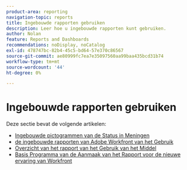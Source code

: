 ```yaml
---
product-area: reporting
navigation-topic: reports
title: Ingebouwde rapporten gebruiken
description: Leer hoe u ingebouwde rapporten kunt gebruiken.
author: Nolan
feature: Reports and Dashboards
recommendations: noDisplay, noCatalog
exl-id: 478747bc-82b4-45c5-bd64-57e370c86567
source-git-commit: ae80999fc7ea7e35097560aa99baa435bcd31b74
workflow-type: tm+mt
source-wordcount: '44'
ht-degree: 0%

---
```


# Ingebouwde rapporten gebruiken

Deze sectie bevat de volgende artikelen:

* [ Ingebouwde pictogrammen van de Status in Meningen ](../../../reports-and-dashboards/reports/using-built-in-reports/built-in-status-icons-views.md)
* [ de ingebouwde rapporten van Adobe Workfront van het Gebruik ](../../../reports-and-dashboards/reports/using-built-in-reports/use-workfront-built-in-reports.md)
* [ Overzicht van het rapport van het Gebruik van het Middel ](../../../reports-and-dashboards/reports/using-built-in-reports/resource-utilization-report.md)
* [ Basis Programma van de Aanmaak van het Rapport voor de nieuwe ervaring van Workfront ](https://one.workfront.com/s/basic-report-creation-program)
